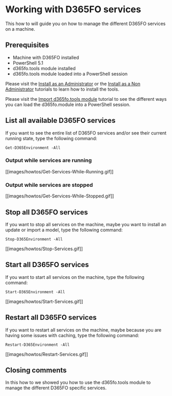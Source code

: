 ﻿# **Working with D365FO services**

This how to will guide you on how to manage the different D365FO services on a machine.

## **Prerequisites**
* Machine with D365FO installed
* PowerShell 5.1
* d365fo.tools module installed
* d365fo.tools module loaded into a PowerShell session

Please visit the [Install as an Administrator](https://github.com/d365collaborative/d365fo.tools/wiki/Tutorial-First-Time-Install-Administrator) or the [Install as a Non Administrator](https://github.com/d365collaborative/d365fo.tools/wiki/Tutorial-First-Time-Install-Non-Administrator) tutorials to learn how to install the tools.

Please visit the [Import d365fo.tools module](https://github.com/d365collaborative/d365fo.tools/wiki/Tutorial-First-Time-Import-Module) tutorial to see the different ways you can load the d365fo.module into a PowerShell session.

## **List all available D365FO services**
If you want to see the entire list of D365FO services and/or see their current running state, type the following command:

```
Get-D365Environment -All
```

### **Output while services are running**

[[images/howtos/Get-Services-While-Running.gif]]

### **Output while services are stopped**

[[images/howtos/Get-Services-While-Stopped.gif]]

## **Stop all D365FO services**
If you want to stop all services on the machine, maybe you want to install an update or import a model, type the following command:

```
Stop-D365Environment -All
```

[[images/howtos/Stop-Services.gif]]

## **Start all D365FO services**
If you want to start all services on the machine, type the following command:

```
Start-D365Environment -All
```

[[images/howtos/Start-Services.gif]]

## **Restart all D365FO services**
If you want to restart all services on the machine, maybe because you are having some issues with caching, type the following command:

```
Restart-D365Environment -All
```

[[images/howtos/Restart-Services.gif]]

## **Closing comments**
In this how to we showed you how to use the d365fo.tools module to manage the different D365FO specific services.